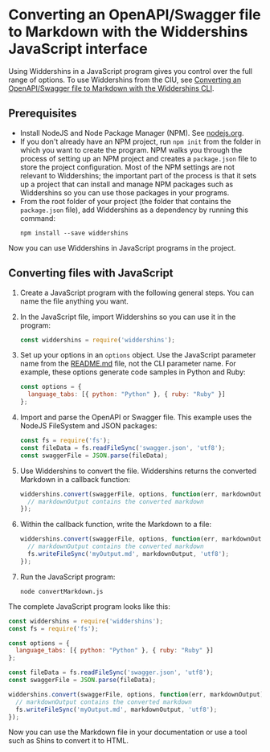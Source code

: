 # Converting an OpenAPI/Swagger file to Markdown with the Widdershins JavaScript interface

Using Widdershins in a JavaScript program gives you control over the full range of options.
To use Widdershins from the CIU, see [Converting an OpenAPI/Swagger file to Markdown with the Widdershins CLI](ConvertingFilesBasicCLI.md).

## Prerequisites

- Install NodeJS and Node Package Manager (NPM).
See [nodejs.org](https://nodejs.org/).
- If you don't already have an NPM project, run `npm init` from the folder in which you want to create the program.
NPM walks you through the process of setting up an NPM project and creates a `package.json` file to store the project configuration.
Most of the NPM settings are not relevant to Widdershins; the important part of the process is that it sets up a project that can install and manage NPM packages such as Widdershins so you can use those packages in your programs.
- From the root folder of your project (the folder that contains the `package.json` file), add Widdershins as a dependency by running this command:
    ```shell
    npm install --save widdershins
    ```

Now you can use Widdershins in JavaScript programs in the project.

## Converting files with JavaScript

1. Create a JavaScript program with the following general steps.
You can name the file anything you want.
1. In the JavaScript file, import Widdershins so you can use it in the program:

    ```javascript
    const widdershins = require('widdershins');
    ```
1. Set up your options in an `options` object.
Use the JavaScript parameter name from the [README.md](https://github.com/Mermade/widdershins#options) file, not the CLI parameter name.
For example, these options generate code samples in Python and Ruby:

    ```javascript
    const options = {
      language_tabs: [{ python: "Python" }, { ruby: "Ruby" }]
    };
    ```
1. Import and parse the OpenAPI or Swagger file.
This example uses the NodeJS FileSystem and JSON packages:

    ```javascript
    const fs = require('fs');
    const fileData = fs.readFileSync('swagger.json', 'utf8');
    const swaggerFile = JSON.parse(fileData);
    ```
1. Use Widdershins to convert the file.
Widdershins returns the converted Markdown in a callback function:

    ```javascript
    widdershins.convert(swaggerFile, options, function(err, markdownOutput) {
      // markdownOutput contains the converted markdown
    });
    ```
1. Within the callback function, write the Markdown to a file:

    ```javascript
    widdershins.convert(swaggerFile, options, function(err, markdownOutput) {
      // markdownOutput contains the converted markdown
      fs.writeFileSync('myOutput.md', markdownOutput, 'utf8');
    });
    ```
1. Run the JavaScript program:

    ```shell
    node convertMarkdown.js
    ```

The complete JavaScript program looks like this:

```javascript
const widdershins = require('widdershins');
const fs = require('fs');

const options = {
  language_tabs: [{ python: "Python" }, { ruby: "Ruby" }]
};

const fileData = fs.readFileSync('swagger.json', 'utf8');
const swaggerFile = JSON.parse(fileData);

widdershins.convert(swaggerFile, options, function(err, markdownOutput) {
  // markdownOutput contains the converted markdown
  fs.writeFileSync('myOutput.md', markdownOutput, 'utf8');
});
```

Now you can use the Markdown file in your documentation or use a tool such as Shins to convert it to HTML.
